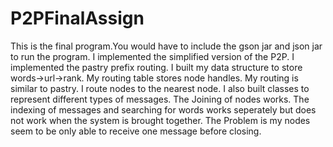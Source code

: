 P2PFinalAssign
==============
This is the final program.You would have to include the gson jar and json jar to run the program.
I implemented the simplified version of the P2P.
I implemented the pastry prefix routing.
I built my data structure to store words->url->rank.
My routing table stores node handles.
My routing is similar to pastry. I route nodes to the nearest node.
I also built classes to represent different types of messages.
The Joining of nodes works.
The indexing of messages and searching for words works seperately but does not work when the system is brought together. The Problem is my nodes seem to be only able to receive one message before closing.

